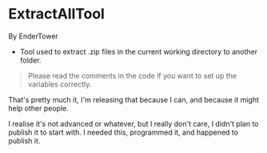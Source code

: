 # ExtractAllTool
By EnderTower

- Tool used to extract .zip files in the current working directory to another folder.
> Please read the comments in the code if you want to set up the variables correctly.

That's pretty much it, I'm releasing that because I can, and because it might help other people. 

I realise it's not advanced or whatever, but I really don't care, I didn't plan to publish it to start with.
I needed this, programmed it, and happened to publish it.

